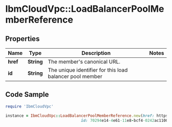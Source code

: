 # IbmCloudVpc::LoadBalancerPoolMemberReference

## Properties

Name | Type | Description | Notes
------------ | ------------- | ------------- | -------------
**href** | **String** | The member&#39;s canonical URL. | 
**id** | **String** | The unique identifier for this load balancer pool member | 

## Code Sample

```ruby
require 'IbmCloudVpc'

instance = IbmCloudVpc::LoadBalancerPoolMemberReference.new(href: https://us-south.iaas.cloud.ibm.com/v1/load_balancers/dd754295-e9e0-4c9d-bf6c-58fbc59e5727/pools/70294e14-4e61-11e8-bcf4-0242ac110004/members/80294e14-4e61-11e8-bcf4-0242ac110004,
                                 id: 70294e14-4e61-11e8-bcf4-0242ac110004)
```


